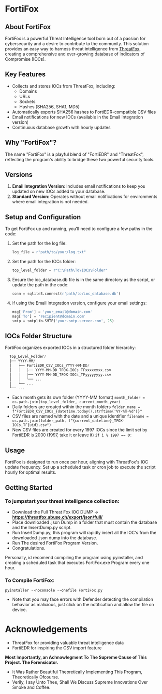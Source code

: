 # FortiFox

## About FortiFox

FortiFox is a powerful Threat Intelligence tool born out of a passion for cybersecurity and a desire to contribute to the community. This solution provides an easy way to harness threat intelligence from [ThreatFox](https://threatfox.abuse.ch/), creating a comprehensive and ever-growing database of Indicators of Compromise (IOCs).

## Key Features

- Collects and stores IOCs from ThreatFox, including:
  - Domains
  - URLs
  - Sockets
  - Hashes (SHA256, SHA1, MD5)
- Automatically exports SHA256 hashes to FortiEDR-compatible CSV files
- Email notifications for new IOCs (available in the Email Integration version)
- Continuous database growth with hourly updates

## Why "FortiFox"?

The name "FortiFox" is a playful blend of "FortiEDR" and "ThreatFox", reflecting the program's ability to bridge these two powerful security tools.

## Versions

1. **Email Integration Version**: Includes email notifications to keep you updated on new IOCs added to your database.
2. **Standard Version**: Operates without email notifications for environments where email integration is not needed.

## Setup and Configuration

To get FortiFox up and running, you'll need to configure a few paths in the code:

1. Set the path for the log file:
   ```python
   log_file = r"path/to/your/log.txt"

2. Set the path for the IOCs folder:
   ```python
   top_level_folder = r"C:\Path\To\IOCs\Folder"

3. Ensure the ioc_database.db file is in the same directory as the script, or update the path in the code:
   ```python
   conn = sqlite3.connect(r'path/to/ioc_database.db')

4. If using the Email Integration version, configure your email settings:
   ```python
   msg['From'] = 'your_email@domain.com'
   msg['To'] = 'recipient@domain.com'
   smtp = smtplib.SMTP('your.smtp.server.com', 25)

## IOCs Folder Structure
FortiFox organizes exported IOCs in a structured folder hierarchy:
```python
  Top_Level_Folder/
  ├── YYYY-MM/
  │   ├── FortiEDR_CSV_IOCs_YYYY-MM-DD/
  │   │   ├── YYYY-MM-DD_TFOX-IOCs_TFxxxxxxxx.csv
  │   │   ├── YYYY-MM-DD_TFOX-IOCs_TFyyyyyyyy.csv
  │   │   └── ...
  │   └── ...
  └── ...
```

- Each month gets its own folder (YYYY-MM format) ``` month_folder = os.path.join(top_level_folder, current_month_year) ```
- Daily folders are created within the month folders ``` folder_name = f"FortiEDR_CSV_IOCs_{datetime.today().strftime('%Y-%m-%d')}" ```
- CSV files are named with the date and a unique identifier ``` filename = os.path.join(folder_path, f"{current_datetime}_TFOX-IOCs_TF{uid}.csv") ```
- New CSV files are created for every 1997 IOCs since the limit set by FortiEDR is 2000 (1997, take it or leave it) ``` if i % 1997 == 0: ```

## Usage
FortiFox is designed to run once per hour, aligning with ThreatFox's IOC update frequency. Set up a scheduled task or cron job to execute the script hourly for optimal results.

## Getting Started
### To jumpstart your threat intelligence collection:

- Download the Full Threat Fox IOC DUMP -> **https://threatfox.abuse.ch/export/json/full/**
- Place downloaded .json Dump in a folder that must contain the database and the InsertDump.py script.
- Run InsertDump.py, this program will rapidly insert all the IOC's from the downloaded .json dump into the database.
- Run The desired FortiFox Program Version.
- Congratulations.


Personally, id recomend compiling the program using pyinstaller, and creating a scheduled task that executes FortiFox.exe Program every one hour.

### To Compile FortiFox:
``` pyinstaller --noconsole --onefile FortiFox.py ```
- Note that you may face errors with Defender detecting the compilation behavior as malicious, just click on the notification and allow the file on device.

# Acknowledgements

- ThreatFox for providing valuable threat intelligence data
- FortiEDR for inspiring the CSV import feature
  
**Most Importantly, an Achnowlegment To The Supreme Cause of This Project. The Forensicator.**
  - It Was Rather Beautiful Theoretically Implementing This Program, Theoretically Ofcourse.
  - Verily, I say Unto Thee, Shall We Discuss Supreme Innovations Over Smoke and Coffee.

